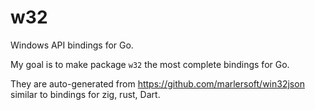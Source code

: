 # w32

Windows API bindings for Go.

My goal is to make package `w32` the most complete bindings for Go.

They are auto-generated from https://github.com/marlersoft/win32json
 similar to bindings for zig, rust, Dart.

